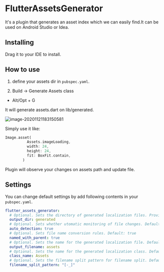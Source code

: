 # FlutterAssetsGenerator

It's a plugin that generates an asset index which we can easily find.It can be used on Android Studio or Idea.

## Installing

Drag it to your IDE to install.

## How to use

1.  define your assets dir in `pubspec.yaml`.

2.  Build -> Generate Assets class
- Alt/Opt + G

It will generate assets.dart on lib/generated.

![image-20201121183150581](https://i.loli.net/2020/11/21/ruD9M8dv27zsbUK.png)

Simply use it like:

```dart
Image.asset(
          Assets.imageLoading,
          width: 24,
          height: 24,
          fit: BoxFit.contain,
        )
```

Plugin will observe your changes on assets path and update file.

## Settings

You can change default settings by add following contents in your `pubspec.yaml`.

```yaml
flutter_assets_generator:
  # Optional. Sets the directory of generated localization files. Provided value should be a valid path on lib dir. Default: generated
  output_dir: generated
  # Optional. Sets whether utomatic monitoring of file changes. Default: true
  auto_detection: true
  # Optional. Sets file name conversion rules. Default: true
  named_with_parent: true
  # Optional. Sets the name for the generated localization file. Default: assets
  output_filename: assets
  # Optional. Sets the name for the generated localization class. Default: Assets
  class_name: Assets
  # Optional. Sets the filename split pattern for filename split. Default: [-_]
  filename_split_pattern: "[-_]"
```
